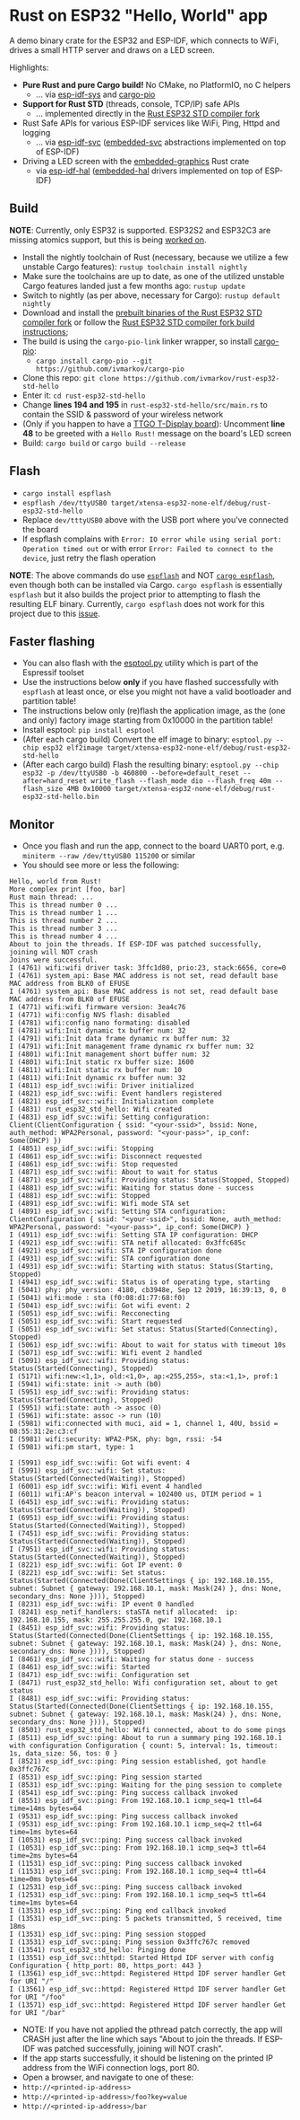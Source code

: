 # Rust on ESP32 "Hello, World" app

A demo binary crate for the ESP32 and ESP-IDF, which connects to WiFi, drives a small HTTP server and draws on a LED screen.

Highlights:
* **Pure Rust and pure Cargo build!** No CMake, no PlatformIO, no C helpers
  * ... via [esp-idf-sys](https://github.com/ivmarkov/esp-idf-sys) and [cargo-pio](https://github.com/ivmarkov/cargo-pio)
* **Support for Rust STD** (threads, console, TCP/IP) safe APIs
  * ... implemented directly in the [Rust ESP32 STD compiler fork](https://github.com/ivmarkov/rus)
* Rust Safe APIs for various ESP-IDF services like WiFi, Ping, Httpd and logging
  * ... via [esp-idf-svc](https://github.com/ivmarkov/esp-idf-svc) ([embedded-svc](https://github.com/ivmarkov/embedded-svc) abstractions implemented on top of ESP-IDF)
* Driving a LED screen with the [embedded-graphics](https://github.com/embedded-graphics/embedded-graphics) Rust crate
  * via [esp-idf-hal](https://github.com/ivmarkov/esp-idf-hal) ([embedded-hal](https://github.com/rust-embedded/embedded-hal) drivers implemented on top of ESP-IDF)

## Build

**NOTE**: Currently, only ESP32 is supported. ESP32S2 and ESP32C3 are missing atomics support, but this is being [worked on](https://github.com/espressif/rust-esp32-example/issues/3).

* Install the nightly toolchain of Rust (necessary, because we utilize a few unstable Cargo features): ```rustup toolchain install nightly```
* Make sure the toolchains are up to date, as one of the utilized unstable Cargo features landed just a few months ago: ```rustup update```
* Switch to nightly (as per above, necessary for Cargo): ```rustup default nightly```
* Download and install the [prebuilt binaries of the Rust ESP32 STD compiler fork](https://github.com/espressif/rust-esp32-example/blob/main/docs/rust-on-xtensa.md) or follow the [Rust ESP32 STD compiler fork build instructions](https://github.com/ivmarkov/rust);
* The build is using the `cargo-pio-link` linker wrapper, so install [cargo-pio](https://github.com/ivmarkov/cargo-pio):
  * ```cargo install cargo-pio --git https://github.com/ivmarkov/cargo-pio```
* Clone this repo: ```git clone https://github.com/ivmarkov/rust-esp32-std-hello```
* Enter it: ```cd rust-esp32-std-hello```
* Change **lines 194 and 195** in `rust-esp32-std-hello/src/main.rs` to contain the SSID & password of your wireless network
* (Only if you happen to have a [TTGO T-Display board](http://www.lilygo.cn/prod_view.aspx?TypeId=50033&Id=1126&FId=t3:50033:3)): Uncomment **line 48** to be greeted with a `Hello Rust!` message on the board's LED screen
* Build: ```cargo build``` or ```cargo build --release```

## Flash

* ```cargo install espflash```
* ```espflash /dev/ttyUSB0 target/xtensa-esp32-none-elf/debug/rust-esp32-std-hello```
* Replace `dev/tttyUSB0` above with the USB port where you've connected the board
* If espflash complains with `Error: IO error while using serial port: Operation timed out` or with error `Error: Failed to connect to the device`, just retry the flash operation

**NOTE**: The above commands do use [`espflash`](https://github.com/esp-rs/espflash/tree/master/espflash) and NOT [`cargo espflash`](https://github.com/esp-rs/espflash/tree/master/cargo-espflash), even though both can be installed via Cargo. `cargo espflash` is essentially `espflash` but it also builds the project prior to attempting to flash the resulting ELF binary. Currently, `cargo espflash` does not work for this project due to this [issue](https://github.com/esp-rs/espflash/issues/19).

## Faster flashing

* You can also flash with the [esptool.py](https://github.com/espressif/esptool) utility which is part of the Espressif toolset
* Use the instructions below **only** if you have flashed successfully with `espflash` at least once, or else you might not have a valid bootloader and partition table!
* The instructions below only (re)flash the application image, as the (one and only) factory image starting from 0x10000 in the partition table!
* Install esptool: ```pip install esptool```
* (After each cargo build) Convert the elf image to binary: ```esptool.py --chip esp32 elf2image target/xtensa-esp32-none-elf/debug/rust-esp32-std-hello```
* (After each cargo build) Flash the resulting binary: ```esptool.py --chip esp32 -p /dev/ttyUSB0 -b 460800 --before=default_reset --after=hard_reset write_flash --flash_mode dio --flash_freq 40m --flash_size 4MB 0x10000 target/xtensa-esp32-none-elf/debug/rust-esp32-std-hello.bin```

## Monitor

* Once you flash and run the app, connect to the board UART0 port, e.g. ```miniterm --raw /dev/ttyUSB0 115200``` or similar
* You should see more or less the following:

```
Hello, world from Rust!
More complex print [foo, bar]
Rust main thread: ...
This is thread number 0 ...
This is thread number 1 ...
This is thread number 2 ...
This is thread number 3 ...
This is thread number 4 ...
About to join the threads. If ESP-IDF was patched successfully, joining will NOT crash
Joins were successful.
I (4761) wifi:wifi driver task: 3ffc1d80, prio:23, stack:6656, core=0
I (4761) system_api: Base MAC address is not set, read default base MAC address from BLK0 of EFUSE
I (4761) system_api: Base MAC address is not set, read default base MAC address from BLK0 of EFUSE
I (4771) wifi:wifi firmware version: 3ea4c76
I (4771) wifi:config NVS flash: disabled
I (4781) wifi:config nano formating: disabled
I (4781) wifi:Init dynamic tx buffer num: 32
I (4791) wifi:Init data frame dynamic rx buffer num: 32
I (4791) wifi:Init management frame dynamic rx buffer num: 32
I (4801) wifi:Init management short buffer num: 32
I (4801) wifi:Init static rx buffer size: 1600
I (4811) wifi:Init static rx buffer num: 10
I (4811) wifi:Init dynamic rx buffer num: 32
I (4811) esp_idf_svc::wifi: Driver initialized
I (4821) esp_idf_svc::wifi: Event handlers registered
I (4821) esp_idf_svc::wifi: Initialization complete
I (4831) rust_esp32_std_hello: Wifi created
I (4831) esp_idf_svc::wifi: Setting configuration: Client(ClientConfiguration { ssid: "<your-ssid>", bssid: None, auth_method: WPA2Personal, password: "<your-pass>", ip_conf: Some(DHCP) })
I (4851) esp_idf_svc::wifi: Stopping
I (4861) esp_idf_svc::wifi: Disconnect requested
I (4861) esp_idf_svc::wifi: Stop requested
I (4871) esp_idf_svc::wifi: About to wait for status
I (4871) esp_idf_svc::wifi: Providing status: Status(Stopped, Stopped)
I (4881) esp_idf_svc::wifi: Waiting for status done - success
I (4881) esp_idf_svc::wifi: Stopped
I (4891) esp_idf_svc::wifi: Wifi mode STA set
I (4891) esp_idf_svc::wifi: Setting STA configuration: ClientConfiguration { ssid: "<your-ssid>", bssid: None, auth_method: WPA2Personal, password: "<your-pass>", ip_conf: Some(DHCP) }
I (4911) esp_idf_svc::wifi: Setting STA IP configuration: DHCP
I (4921) esp_idf_svc::wifi: STA netif allocated: 0x3ffc685c
I (4921) esp_idf_svc::wifi: STA IP configuration done
I (4931) esp_idf_svc::wifi: STA configuration done
I (4931) esp_idf_svc::wifi: Starting with status: Status(Starting, Stopped)
I (4941) esp_idf_svc::wifi: Status is of operating type, starting
I (5041) phy: phy_version: 4180, cb3948e, Sep 12 2019, 16:39:13, 0, 0
I (5041) wifi:mode : sta (f0:08:d1:77:68:f0)
I (5041) esp_idf_svc::wifi: Got wifi event: 2
I (5051) esp_idf_svc::wifi: Recconecting
I (5051) esp_idf_svc::wifi: Start requested
I (5051) esp_idf_svc::wifi: Set status: Status(Started(Connecting), Stopped)
I (5061) esp_idf_svc::wifi: About to wait for status with timeout 10s
I (5071) esp_idf_svc::wifi: Wifi event 2 handled
I (5091) esp_idf_svc::wifi: Providing status: Status(Started(Connecting), Stopped)
I (5171) wifi:new:<1,1>, old:<1,0>, ap:<255,255>, sta:<1,1>, prof:1
I (5941) wifi:state: init -> auth (b0)
I (5951) esp_idf_svc::wifi: Providing status: Status(Started(Connecting), Stopped)
I (5951) wifi:state: auth -> assoc (0)
I (5961) wifi:state: assoc -> run (10)
I (5981) wifi:connected with muci, aid = 1, channel 1, 40U, bssid = 08:55:31:2e:c3:cf
I (5981) wifi:security: WPA2-PSK, phy: bgn, rssi: -54
I (5981) wifi:pm start, type: 1

I (5991) esp_idf_svc::wifi: Got wifi event: 4
I (5991) esp_idf_svc::wifi: Set status: Status(Started(Connected(Waiting)), Stopped)
I (6001) esp_idf_svc::wifi: Wifi event 4 handled
I (6011) wifi:AP's beacon interval = 102400 us, DTIM period = 1
I (6451) esp_idf_svc::wifi: Providing status: Status(Started(Connected(Waiting)), Stopped)
I (6951) esp_idf_svc::wifi: Providing status: Status(Started(Connected(Waiting)), Stopped)
I (7451) esp_idf_svc::wifi: Providing status: Status(Started(Connected(Waiting)), Stopped)
I (7951) esp_idf_svc::wifi: Providing status: Status(Started(Connected(Waiting)), Stopped)
I (8221) esp_idf_svc::wifi: Got IP event: 0
I (8221) esp_idf_svc::wifi: Set status: Status(Started(Connected(Done(ClientSettings { ip: 192.168.10.155, subnet: Subnet { gateway: 192.168.10.1, mask: Mask(24) }, dns: None, secondary_dns: None }))), Stopped)
I (8231) esp_idf_svc::wifi: IP event 0 handled
I (8241) esp_netif_handlers: staSTA netif allocated:  ip: 192.168.10.155, mask: 255.255.255.0, gw: 192.168.10.1
I (8451) esp_idf_svc::wifi: Providing status: Status(Started(Connected(Done(ClientSettings { ip: 192.168.10.155, subnet: Subnet { gateway: 192.168.10.1, mask: Mask(24) }, dns: None, secondary_dns: None }))), Stopped)
I (8461) esp_idf_svc::wifi: Waiting for status done - success
I (8461) esp_idf_svc::wifi: Started
I (8471) esp_idf_svc::wifi: Configuration set
I (8471) rust_esp32_std_hello: Wifi configuration set, about to get status
I (8481) esp_idf_svc::wifi: Providing status: Status(Started(Connected(Done(ClientSettings { ip: 192.168.10.155, subnet: Subnet { gateway: 192.168.10.1, mask: Mask(24) }, dns: None, secondary_dns: None }))), Stopped)
I (8501) rust_esp32_std_hello: Wifi connected, about to do some pings
I (8511) esp_idf_svc::ping: About to run a summary ping 192.168.10.1 with configuration Configuration { count: 5, interval: 1s, timeout: 1s, data_size: 56, tos: 0 }
I (8521) esp_idf_svc::ping: Ping session established, got handle 0x3ffc767c
I (8531) esp_idf_svc::ping: Ping session started
I (8531) esp_idf_svc::ping: Waiting for the ping session to complete
I (8541) esp_idf_svc::ping: Ping success callback invoked
I (8551) esp_idf_svc::ping: From 192.168.10.1 icmp_seq=1 ttl=64 time=14ms bytes=64
I (9531) esp_idf_svc::ping: Ping success callback invoked
I (9531) esp_idf_svc::ping: From 192.168.10.1 icmp_seq=2 ttl=64 time=1ms bytes=64
I (10531) esp_idf_svc::ping: Ping success callback invoked
I (10531) esp_idf_svc::ping: From 192.168.10.1 icmp_seq=3 ttl=64 time=2ms bytes=64
I (11531) esp_idf_svc::ping: Ping success callback invoked
I (11531) esp_idf_svc::ping: From 192.168.10.1 icmp_seq=4 ttl=64 time=0ms bytes=64
I (12531) esp_idf_svc::ping: Ping success callback invoked
I (12531) esp_idf_svc::ping: From 192.168.10.1 icmp_seq=5 ttl=64 time=1ms bytes=64
I (13531) esp_idf_svc::ping: Ping end callback invoked
I (13531) esp_idf_svc::ping: 5 packets transmitted, 5 received, time 18ms
I (13531) esp_idf_svc::ping: Ping session stopped
I (13531) esp_idf_svc::ping: Ping session 0x3ffc767c removed
I (13541) rust_esp32_std_hello: Pinging done
I (13551) esp_idf_svc::httpd: Started Httpd IDF server with config Configuration { http_port: 80, https_port: 443 }
I (13561) esp_idf_svc::httpd: Registered Httpd IDF server handler Get for URI "/"
I (13561) esp_idf_svc::httpd: Registered Httpd IDF server handler Get for URI "/foo"
I (13571) esp_idf_svc::httpd: Registered Httpd IDF server handler Get for URI "/bar"
```

* NOTE: If you have not applied the pthread patch correctly, the app will CRASH just after the line which says "About to join the threads. If ESP-IDF was patched successfully, joining will NOT crash".
* If the app starts successfully, it should be listening on the printed IP address from the WiFi connection logs, port 80.
* Open a browser, and navigate to one of these:
* `http://<printed-ip-address>`
* `http://<printed-ip-address>/foo?key=value`
* `http://<printed-ip-address>/bar`
